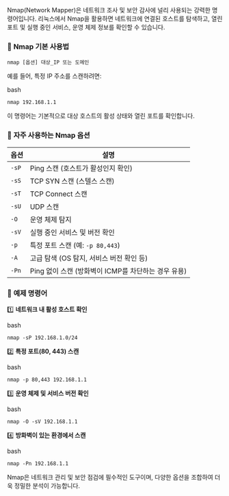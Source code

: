 Nmap(Network Mapper)은 네트워크 조사 및 보안 감사에 널리 사용되는 강력한 명령어입니다. 리눅스에서 Nmap을 활용하면 네트워크에 연결된 호스트를 탐색하고, 열린 포트 및 실행 중인 서비스, 운영 체제 정보를 확인할 수 있습니다.

### 🔹 **Nmap 기본 사용법**


```
nmap [옵션] 대상_IP 또는 도메인
```

예를 들어, 특정 IP 주소를 스캔하려면:

bash

```
nmap 192.168.1.1
```

이 명령어는 기본적으로 대상 호스트의 활성 상태와 열린 포트를 확인합니다.

### 🔹 **자주 사용하는 Nmap 옵션**

|옵션|설명|
|---|---|
|`-sP`|Ping 스캔 (호스트가 활성인지 확인)|
|`-sS`|TCP SYN 스캔 (스텔스 스캔)|
|`-sT`|TCP Connect 스캔|
|`-sU`|UDP 스캔|
|`-O`|운영 체제 탐지|
|`-sV`|실행 중인 서비스 및 버전 확인|
|`-p`|특정 포트 스캔 (예: `-p 80,443`)|
|`-A`|고급 탐색 (OS 탐지, 서비스 버전 확인 등)|
|`-Pn`|Ping 없이 스캔 (방화벽이 ICMP를 차단하는 경우 유용)|

### 🔹 **예제 명령어**

1️⃣ **네트워크 내 활성 호스트 확인**

bash

```
nmap -sP 192.168.1.0/24
```

2️⃣ **특정 포트(80, 443) 스캔**

bash

```
nmap -p 80,443 192.168.1.1
```

3️⃣ **운영 체제 및 서비스 버전 확인**

bash

```
nmap -O -sV 192.168.1.1
```

4️⃣ **방화벽이 있는 환경에서 스캔**

bash

```
nmap -Pn 192.168.1.1
```

Nmap은 네트워크 관리 및 보안 점검에 필수적인 도구이며, 다양한 옵션을 조합하여 더욱 정밀한 분석이 가능합니다.